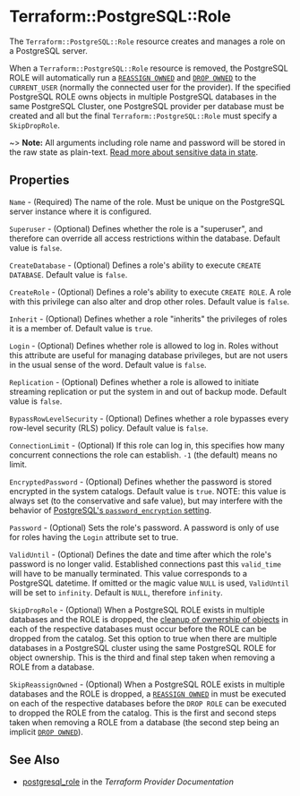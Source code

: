 # Terraform::PostgreSQL::Role

The ``Terraform::PostgreSQL::Role`` resource creates and manages a role on a PostgreSQL
server.

When a ``Terraform::PostgreSQL::Role`` resource is removed, the PostgreSQL ROLE will
automatically run a [`REASSIGN
OWNED`](https://www.postgresql.org/docs/current/static/sql-reassign-owned.html)
and [`DROP
OWNED`](https://www.postgresql.org/docs/current/static/sql-drop-owned.html) to
the `CURRENT_USER` (normally the connected user for the provider).  If the
specified PostgreSQL ROLE owns objects in multiple PostgreSQL databases in the
same PostgreSQL Cluster, one PostgreSQL provider per database must be created
and all but the final ``Terraform::PostgreSQL::Role`` must specify a `SkipDropRole`.

~> **Note:** All arguments including role name and password will be stored in the raw state as plain-text.
[Read more about sensitive data in state](/docs/state/sensitive-data.html).

## Properties

`Name` - (Required) The name of the role. Must be unique on the PostgreSQL
server instance where it is configured.

`Superuser` - (Optional) Defines whether the role is a "superuser", and
therefore can override all access restrictions within the database.  Default
value is `false`.

`CreateDatabase` - (Optional) Defines a role's ability to execute `CREATE
DATABASE`.  Default value is `false`.

`CreateRole` - (Optional) Defines a role's ability to execute `CREATE ROLE`.
A role with this privilege can also alter and drop other roles.  Default value
is `false`.

`Inherit` - (Optional) Defines whether a role "inherits" the privileges of
roles it is a member of.  Default value is `true`.

`Login` - (Optional) Defines whether role is allowed to log in.  Roles without
this attribute are useful for managing database privileges, but are not users
in the usual sense of the word.  Default value is `false`.

`Replication` - (Optional) Defines whether a role is allowed to initiate
streaming replication or put the system in and out of backup mode.  Default
value is `false`.

`BypassRowLevelSecurity` - (Optional) Defines whether a role bypasses every
row-level security (RLS) policy.  Default value is `false`.

`ConnectionLimit` - (Optional) If this role can log in, this specifies how
many concurrent connections the role can establish. `-1` (the default) means no
limit.

`EncryptedPassword` - (Optional) Defines whether the password is stored
encrypted in the system catalogs.  Default value is `true`.  NOTE: this value
is always set (to the conservative and safe value), but may interfere with the
behavior of
[PostgreSQL's `password_encryption` setting](https://www.postgresql.org/docs/current/static/runtime-config-connection.html#GUC-PASSWORD-ENCRYPTION).

`Password` - (Optional) Sets the role's password. A password is only of use
for roles having the `Login` attribute set to true.

`ValidUntil` - (Optional) Defines the date and time after which the role's
password is no longer valid.  Established connections past this `valid_time`
will have to be manually terminated.  This value corresponds to a PostgreSQL
datetime. If omitted or the magic value `NULL` is used, `ValidUntil` will be
set to `infinity`.  Default is `NULL`, therefore `infinity`.

`SkipDropRole` - (Optional) When a PostgreSQL ROLE exists in multiple
databases and the ROLE is dropped, the
[cleanup of ownership of objects](https://www.postgresql.org/docs/current/static/role-removal.html)
in each of the respective databases must occur before the ROLE can be dropped
from the catalog.  Set this option to true when there are multiple databases
in a PostgreSQL cluster using the same PostgreSQL ROLE for object ownership.
This is the third and final step taken when removing a ROLE from a database.

`SkipReassignOwned` - (Optional) When a PostgreSQL ROLE exists in multiple
databases and the ROLE is dropped, a
[`REASSIGN OWNED`](https://www.postgresql.org/docs/current/static/sql-reassign-owned.html) in
must be executed on each of the respective databases before the `DROP ROLE`
can be executed to dropped the ROLE from the catalog.  This is the first and
second steps taken when removing a ROLE from a database (the second step being
an implicit
[`DROP OWNED`](https://www.postgresql.org/docs/current/static/sql-drop-owned.html)).


## See Also

* [postgresql_role](https://www.terraform.io/docs/providers/postgresql/r/role.html) in the _Terraform Provider Documentation_